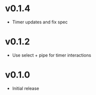 # v0.1.4
* Timer updates and fix spec

# v0.1.2
* Use select + pipe for timer interactions

# v0.1.0
* Initial release
